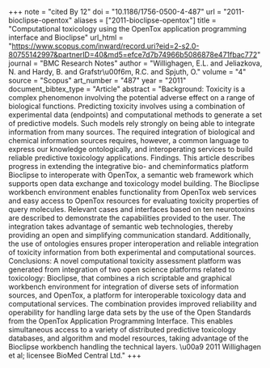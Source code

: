 +++
note = "cited By 12"
doi = "10.1186/1756-0500-4-487"
url = "2011-bioclipse-opentox"
aliases = ["2011-bioclipse-opentox"]
title = "Computational toxicology using the OpenTox application programming interface and Bioclipse"
url_html = "https://www.scopus.com/inward/record.uri?eid=2-s2.0-80755142997&partnerID=40&md5=efce7d7b74966b5086878e471fbac772"
journal = "BMC Research Notes"
author = "Willighagen, E.L. and Jeliazkova, N. and Hardy, B. and Grafstr\u00f6m, R.C. and Spjuth, O."
volume = "4"
source = "Scopus"
art_number = "487"
year = "2011"
document_bibtex_type = "Article"
abstract = "Background: Toxicity is a complex phenomenon involving the potential adverse effect on a range of biological functions. Predicting toxicity involves using a combination of experimental data (endpoints) and computational methods to generate a set of predictive models. Such models rely strongly on being able to integrate information from many sources. The required integration of biological and chemical information sources requires, however, a common language to express our knowledge ontologically, and interoperating services to build reliable predictive toxicology applications. Findings. This article describes progress in extending the integrative bio- and cheminformatics platform Bioclipse to interoperate with OpenTox, a semantic web framework which supports open data exchange and toxicology model building. The Bioclipse workbench environment enables functionality from OpenTox web services and easy access to OpenTox resources for evaluating toxicity properties of query molecules. Relevant cases and interfaces based on ten neurotoxins are described to demonstrate the capabilities provided to the user. The integration takes advantage of semantic web technologies, thereby providing an open and simplifying communication standard. Additionally, the use of ontologies ensures proper interoperation and reliable integration of toxicity information from both experimental and computational sources. Conclusions: A novel computational toxicity assessment platform was generated from integration of two open science platforms related to toxicology: Bioclipse, that combines a rich scriptable and graphical workbench environment for integration of diverse sets of information sources, and OpenTox, a platform for interoperable toxicology data and computational services. The combination provides improved reliability and operability for handling large data sets by the use of the Open Standards from the OpenTox Application Programming Interface. This enables simultaneous access to a variety of distributed predictive toxicology databases, and algorithm and model resources, taking advantage of the Bioclipse workbench handling the technical layers. \u00a9 2011 Willighagen et al; licensee BioMed Central Ltd."
+++

